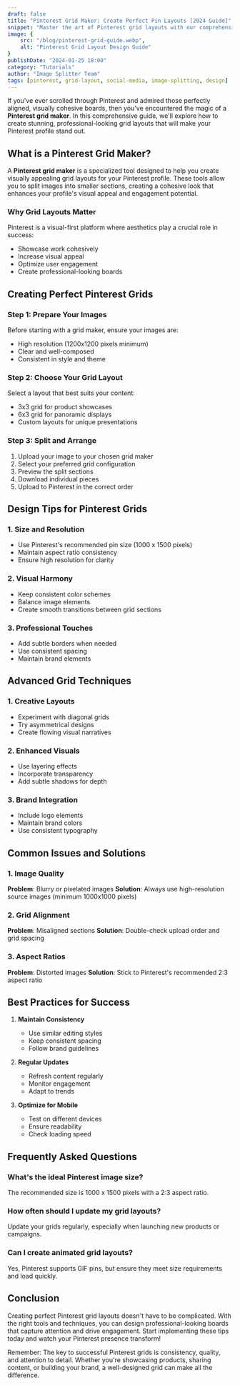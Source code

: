 ```yaml
---
draft: false
title: "Pinterest Grid Maker: Create Perfect Pin Layouts [2024 Guide]"
snippet: "Master the art of Pinterest grid layouts with our comprehensive guide. Learn how to use grid makers effectively, discover free tools, and get expert design tips for creating stunning Pinterest profiles."
image: {
    src: "/blog/pinterest-grid-guide.webp",
    alt: "Pinterest Grid Layout Design Guide"
}
publishDate: "2024-01-25 18:00"
category: "Tutorials"
author: "Image Splitter Team"
tags: [pinterest, grid-layout, social-media, image-splitting, design]
---
```


If you've ever scrolled through Pinterest and admired those perfectly aligned, visually cohesive boards, then you've encountered the magic of a **Pinterest grid maker**. In this comprehensive guide, we'll explore how to create stunning, professional-looking grid layouts that will make your Pinterest profile stand out.

## What is a Pinterest Grid Maker?

A **Pinterest grid maker** is a specialized tool designed to help you create visually appealing grid layouts for your Pinterest profile. These tools allow you to split images into smaller sections, creating a cohesive look that enhances your profile's visual appeal and engagement potential.

### Why Grid Layouts Matter

Pinterest is a visual-first platform where aesthetics play a crucial role in success:
- Showcase work cohesively
- Increase visual appeal
- Optimize user engagement
- Create professional-looking boards

## Creating Perfect Pinterest Grids

### Step 1: Prepare Your Images
Before starting with a grid maker, ensure your images are:
- High resolution (1200x1200 pixels minimum)
- Clear and well-composed
- Consistent in style and theme

### Step 2: Choose Your Grid Layout
Select a layout that best suits your content:
- 3x3 grid for product showcases
- 6x3 grid for panoramic displays
- Custom layouts for unique presentations

### Step 3: Split and Arrange
1. Upload your image to your chosen grid maker
2. Select your preferred grid configuration
3. Preview the split sections
4. Download individual pieces
5. Upload to Pinterest in the correct order

## Design Tips for Pinterest Grids

### 1. Size and Resolution
- Use Pinterest's recommended pin size (1000 x 1500 pixels)
- Maintain aspect ratio consistency
- Ensure high resolution for clarity

### 2. Visual Harmony
- Keep consistent color schemes
- Balance image elements
- Create smooth transitions between grid sections

### 3. Professional Touches
- Add subtle borders when needed
- Use consistent spacing
- Maintain brand elements

## Advanced Grid Techniques

### 1. Creative Layouts
- Experiment with diagonal grids
- Try asymmetrical designs
- Create flowing visual narratives

### 2. Enhanced Visuals
- Use layering effects
- Incorporate transparency
- Add subtle shadows for depth

### 3. Brand Integration
- Include logo elements
- Maintain brand colors
- Use consistent typography

## Common Issues and Solutions

### 1. Image Quality
**Problem**: Blurry or pixelated images
**Solution**: Always use high-resolution source images (minimum 1000x1000 pixels)

### 2. Grid Alignment
**Problem**: Misaligned sections
**Solution**: Double-check upload order and grid spacing

### 3. Aspect Ratios
**Problem**: Distorted images
**Solution**: Stick to Pinterest's recommended 2:3 aspect ratio

## Best Practices for Success

1. **Maintain Consistency**
   - Use similar editing styles
   - Keep consistent spacing
   - Follow brand guidelines

2. **Regular Updates**
   - Refresh content regularly
   - Monitor engagement
   - Adapt to trends

3. **Optimize for Mobile**
   - Test on different devices
   - Ensure readability
   - Check loading speed

## Frequently Asked Questions

### What's the ideal Pinterest image size?
The recommended size is 1000 x 1500 pixels with a 2:3 aspect ratio.

### How often should I update my grid layouts?
Update your grids regularly, especially when launching new products or campaigns.

### Can I create animated grid layouts?
Yes, Pinterest supports GIF pins, but ensure they meet size requirements and load quickly.

## Conclusion

Creating perfect Pinterest grid layouts doesn't have to be complicated. With the right tools and techniques, you can design professional-looking boards that capture attention and drive engagement. Start implementing these tips today and watch your Pinterest presence transform!

Remember: The key to successful Pinterest grids is consistency, quality, and attention to detail. Whether you're showcasing products, sharing content, or building your brand, a well-designed grid can make all the difference.
